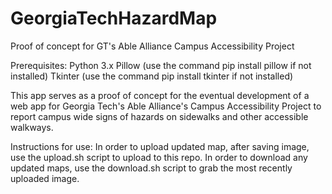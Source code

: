# GeorgiaTechHazardMap
Proof of concept for GT's Able Alliance Campus Accessibility Project

Prerequisites:
Python 3.x
Pillow (use the command pip install pillow if not installed)
Tkinter (use the command pip install tkinter if not installed)

This app serves as a proof of concept for the eventual development of a web app for Georgia Tech's Able Alliance's Campus Accessibility Project to report campus wide signs of hazards on sidewalks and other accessible walkways.

Instructions for use:
In order to upload updated map, after saving image, use the upload.sh script to upload to this repo.
In order to download any updated maps, use the download.sh script to grab the most recently uploaded image.

